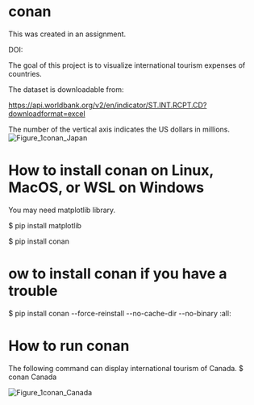 # conan

This was created in an assignment.

DOI: 

The goal of this project is to visualize international tourism expenses of countries.

The dataset is downloadable from:

https://api.worldbank.org/v2/en/indicator/ST.INT.RCPT.CD?downloadformat=excel

The number of the vertical axis indicates the US dollars in millions.![Figure_1conan_Japan](https://user-images.githubusercontent.com/103731249/171558533-ea57dbcf-de1b-4ce0-bdcc-fb7d27504834.png)

# How to install conan on Linux, MacOS, or WSL on Windows

You may need matplotlib library.

$ pip install matplotlib

$ pip install conan

# ow to install conan if you have a trouble

$ pip install conan --force-reinstall --no-cache-dir --no-binary :all:

# How to run conan

The following command can display international tourism of Canada.
$ conan Canada

![Figure_1conan_Canada](https://user-images.githubusercontent.com/103731249/171560020-d6fe68ee-4c42-40f6-a465-31b32ea1f23f.png)
